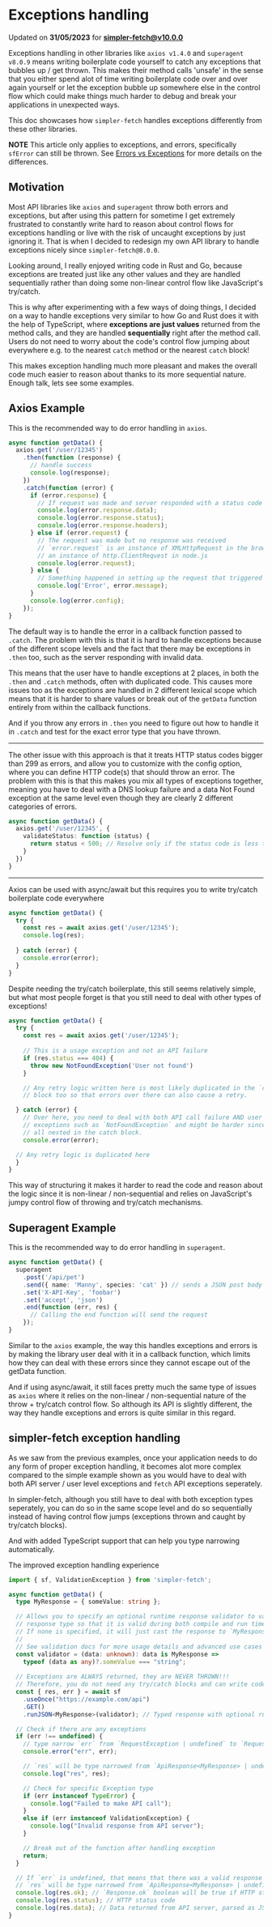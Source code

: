 # Exceptions handling
Updated on **31/05/2023** for **simpler-fetch@v10.0.0**

Exceptions handling in other libraries like `axios v1.4.0` and `superagent v8.0.9` means writing boilerplate code yourself to catch any exceptions that bubbles up / get thrown. This makes their method calls 'unsafe' in the sense that you either spend alot of time writing boilerplate code over and over again yourself or let the exception bubble up somewhere else in the control flow which could make things much harder to debug and break your applications in unexpected ways.

This doc showcases how `simpler-fetch` handles exceptions differently from these other libraries.

**NOTE** This article only applies to exceptions, and errors, specifically `sfError` can still be thrown. See [Errors vs Exceptions](./Errors%20vs%20Exceptions.md) for more details on the differences.


## Motivation
Most API libraries like `axios` and `superagent` throw both errors and exceptions, but after using this pattern for sometime I get extremely frustrated to constantly write hard to reason about control flows for exceptions handling or live with the risk of uncaught exceptions by just ignoring it. That is when I decided to redesign my own API library to handle exceptions nicely since `simpler-fetch@8.0.0`.

Looking around, I really enjoyed writing code in Rust and Go, because exceptions are treated just like any other values and they are handled sequentially rather than doing some non-linear control flow like JavaScript's try/catch.

This is why after experimenting with a few ways of doing things, I decided on a way to handle exceptions very similar to how Go and Rust does it with the help of TypeScript, where **exceptions are just values** returned from the method calls, and they are handled **sequentially** right after the method call. Users do not need to worry about the code's control flow jumping about everywhere e.g. to the nearest `catch` method or the nearest `catch` block!

This makes exception handling much more pleasant and makes the overall code much easier to reason about thanks to its more sequential nature. Enough talk, lets see some examples.


## Axios Example
This is the recommended way to do error handling in `axios`.

```typescript
async function getData() {
  axios.get('/user/12345')
    .then(function (response) {
      // handle success
      console.log(response);
    })
    .catch(function (error) {
      if (error.response) {
        // If request was made and server responded with a status code > 299
        console.log(error.response.data);
        console.log(error.response.status);
        console.log(error.response.headers);
      } else if (error.request) {
        // The request was made but no response was received
        // `error.request` is an instance of XMLHttpRequest in the browser and
        // an instance of http.ClientRequest in node.js
        console.log(error.request);
      } else {
        // Something happened in setting up the request that triggered an Error
        console.log('Error', error.message);
      }
      console.log(error.config);
    });
}
```

The default way is to handle the error in a callback function passed to `.catch`. The problem with this is that it is hard to handle exceptions because of the different scope levels and the fact that there may be exceptions in `.then` too, such as the server responding with invalid data.

This means that the user have to handle exceptions at 2 places, in both the `.then` and `.catch` methods, often with duplicated code. This causes more issues too as the exceptions are handled in 2 different lexical scope which means that it is harder to share values or break out of the `getData` function entirely from within the callback functions.

And if you throw any errors in `.then` you need to figure out how to handle it in `.catch` and test for the exact error type that you have thrown.

---

The other issue with this approach is that it treats HTTP status codes bigger than 299 as errors, and allow you to customize with the config option, where you can define HTTP code(s) that should throw an error. The problem with this is that this makes you mix all types of exceptions together, meaning you have to deal with a DNS lookup failure and a data Not Found exception at the same level even though they are clearly 2 different categories of errors.

```typescript
async function getData() {
  axios.get('/user/12345', {
    validateStatus: function (status) {
      return status < 500; // Resolve only if the status code is less than 500
    }
  })
}
```

---

Axios can be used with async/await but this requires you to write try/catch boilerplate code everywhere
```typescript
async function getData() {
  try {
    const res = await axios.get('/user/12345');
    console.log(res);
    
  } catch (error) {
    console.error(error);
  }
}
```

Despite needing the try/catch boilerplate, this still seems relatively simple, but what most people forget is that you still need to deal with other types of exceptions!
```typescript
async function getData() {
  try {
    const res = await axios.get('/user/12345');
    
    // This is a usage exception and not an API failure
    if (res.status === 404) {
      throw new NotFoundException('User not found')
    }

    // Any retry logic written here is most likely duplicated in the `catch`
    // block too so that errors over there can also cause a retry.

  } catch (error) {
    // Over here, you need to deal with both API call failure AND user defined
    // exceptions such as `NotFoundException` and might be harder since it is
    // all nested in the catch block.
    console.error(error);

  // Any retry logic is duplicated here
  }
}
```

This way of structuring it makes it harder to read the code and reason about the logic since it is non-linear / non-sequential and relies on JavaScript's jumpy control flow of throwing and try/catch mechanisms.


## Superagent Example
This is the recommended way to do error handling in `superagent`.

```typescript
async function getData() {
  superagent
    .post('/api/pet')
    .send({ name: 'Manny', species: 'cat' }) // sends a JSON post body
    .set('X-API-Key', 'foobar')
    .set('accept', 'json')
    .end(function (err, res) {
      // Calling the end function will send the request
    });
}
```

Similar to the `axios` example, the way this handles exceptions and errors is by making the library user deal with it in a callback function, which limits how they can deal with these errors since they cannot escape out of the getData function.

And if using async/await, it still faces pretty much the same type of issues as `axios` where it relies on the non-linear / non-sequential nature of the throw + try/catch control flow. So although its API is slightly different, the way they handle exceptions and errors is quite similar in this regard.


## simpler-fetch exception handling
As we saw from the previous examples, once your application needs to do any form of proper exception handling, it becomes alot more complex compared to the simple example shown as you would have to deal with both API server / user level exceptions and `fetch` API exceptions seperately.

In simpler-fetch, although you still have to deal with both exception types seperately, you can do so in the same scope level and do so sequentially instead of having control flow jumps (exceptions thrown and caught by try/catch blocks).

And with added TypeScript support that can help you type narrowing automatically.

The improved exception handling experience
```typescript
import { sf, ValidationException } from 'simpler-fetch';

async function getData() {
  type MyResponse = { someValue: string };

  // Allows you to specify an optional runtime response validator to validate
  // response type so that it is valid during both compile and run time.
  // If none is specified, it will just cast the response to `MyResponse`
  //
  // See validation docs for more usage details and advanced use cases / integrations.
  const validator = (data: unknown): data is MyResponse =>
    typeof (data as any)?.someValue === "string";
  
  // Exceptions are ALWAYS returned, they are NEVER THROWN!!!
  // Therefore, you do not need any try/catch blocks and can write code sequentially
  const { res, err } = await sf
    .useOnce("https://example.com/api")
    .GET()
    .runJSON<MyResponse>(validator); // Typed response with optional runtime validation

  // Check if there are any exceptions
  if (err !== undefined) {
    // type narrow `err` from `RequestException | undefined` to `RequestException`
    console.error("err", err);

    // `res` will be type narrowed from `ApiResponse<MyResponse> | undefined` to `undefined`
    console.log("res", res);

    // Check for specific Exception type
    if (err instanceof TypeError) {
      console.log("Failed to make API call");
    }
    else if (err instanceof ValidationException) {
      console.log("Invalid response from API server");
    }

    // Break out of the function after handling exception
    return;
  }

  // If `err` is undefined, that means that there was a valid response returned
  // `res` will be type narrowed from `ApiResponse<MyResponse> | undefined` to `ApiResponse<MyResponse>`
  console.log(res.ok); // `Response.ok` boolean will be true if HTTP status < 300
  console.log(res.status); // HTTP status code
  console.log(res.data); // Data returned from API server, parsed as JSON and validated to be MyResponse
}
```